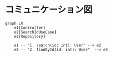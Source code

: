 # コミュニケーション図

```mermaid
graph LR
    e1[Controller]
    e2[SearchIdUseCase]
    e3[Repository]

    e1 -- "1. search(id: int): User" --> e2
    e2 -- "2. findById(id: int): User"  --> e3
```
